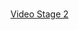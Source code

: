 <br />

[Video Stage 2](https://github.com/user-attachments/assets/c9324494-9bff-43a8-af39-edff8af0f659)

<br />

